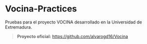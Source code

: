 # Vocina-Practices
Pruebas para el proyecto VOCINA desarrollado en la Universidad de Extremadura.
> **Proyecto oficial:** https://github.com/alvarogd16/Vocina 

